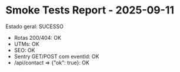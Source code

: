 # Smoke Tests Report - 2025-09-11
Estado geral: SUCESSO
- Rotas 200/404: OK
- UTMs: OK
- SEO: OK
- Sentry GET/POST com eventId: OK
- /api/contact => {"ok": true}: OK
